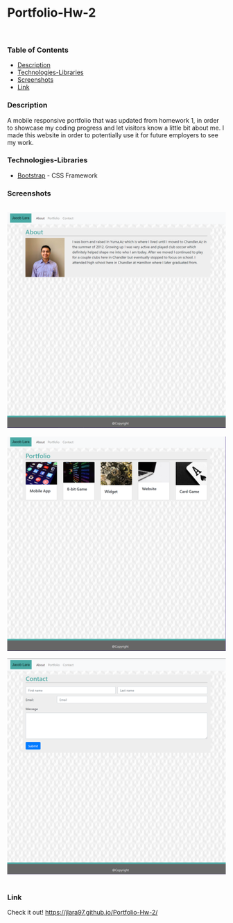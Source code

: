 # Portfolio-Hw-2
​
### Table of Contents
- [Description](#Description)
- [Technologies-Libraries](#Technologies-Libraries)
- [Screenshots](#Screenshots)
- [Link](#Link)
​
### Description
A mobile responsive portfolio that was updated from homework 1, in order to showcase my coding progress and let visitors know a little bit about me. I made this website in order to potentially use it for future employers to see my work. 
​
### Technologies-Libraries
- [Bootstrap](https://getbootstrap.com/) - CSS Framework
​
### Screenshots
​
![About](assets/images/aboutpage.PNG)
​
![Portfolio](assets/images/portfoliopage.PNG)

![Contact](assets/images/contactpage.PNG)
​
### Link
Check it out! 
 https://jlara97.github.io/Portfolio-Hw-2/